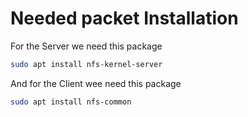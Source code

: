 # Needed packet Installation

For the Server we need this package

```bash
sudo apt install nfs-kernel-server
```

And for the Client wee need this package

```bash
sudo apt install nfs-common
```
